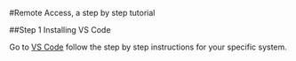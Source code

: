 #Remote Access, a step by step tutorial

##Step 1 Installing VS Code

Go to [VS Code](https://code.visualstudio.com/) 
follow the step by step instructions for your specific system.

